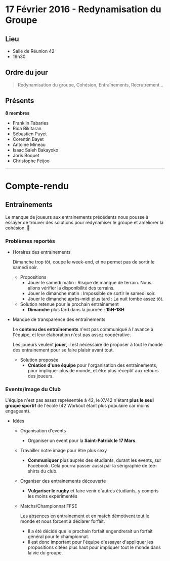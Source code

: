 17 Février 2016 - Redynamisation du Groupe
==========================================

Lieu
----
* Salle de Réunion 42 
* 19h30

Ordre du jour
-------------
> Redynamisation du groupe, Cohésion, Entraînements, Recrutrement...

Présents
--------
**8 membres**
* Franklin Tabaries
* Rida Bikitaran
* Sébastien Puyet
* Corentin Bayet
* Antoine Mineau
* Isaac Saleh Bakayoko
* Joris Boquet
* Christophe Feijoo

*************************

Compte-rendu
============

Entraînements
-------------
Le manque de joueurs aux entrainements précédents nous pousse à essayer de trouver des solutions pour redynamiser le groupe et améliorer la cohésion.

### Problèmes reportés
  * Horaires des entrainements
    
    Dimanche trop tôt, coupe le week-end, et ne permet pas de sortir le samedi soir.

    - Propositions
      - Jouer le samedi matin : Risque de manque de terrain. Nous allons vérifier la disponibilité des terrains.
      - Jouer le dimanche matin : Impossible de sortir le samedi soir.
      - Jouer le dimanche après-midi plus tard : La nuit tombe assez tôt.
    - Solution retenue pour le prochain entraînement
      - **Dimanche** plus tard dans la journée : **15H-18H**

  * Manque de transparence des entraînements
    
    Le **contenu des entraînements** n'est pas communiqué à l'avance à l'équipe, et leur élaboration n'est pas assez coopérative.
    
    Les joueurs veulent **jouer**, il est nécessaire de proposer à tout le monde des entrainement pour se faire plaisir avant tout.

    - Solution proposée
      - **Création d'une équipe** pour l'organisation des entraînements, pour impliquer plus de monde, et être plus réceptif aux retours des joueurs.

### Events/Image du Club
L'équipe n'est pas assez représentée à 42, le XV42 n'étant **plus le seul groupe sportif** de l'école (42 Workout étant plus populaire car moins engageant).

  * Idées
    - Organisation d'events
      - Organiser un event pour la **Saint-Patrick le 17 Mars**.
    - Travailler notre image pour être plus sexy
      - **Communiquer** plus auprès des étudiants, durant les events, sur Facebook. Celà pourra passer aussi par la sérigraphie de tee-shirts du club.
    - Organiser des entrainements découverte
      - **Vulgariser le rugby** et faire venir d'autres étudiants, y compris les moins expérimentés
    - Matchs/Championnat FFSE
      
      Les absences en entrainement et en match démotivent tout le monde et nous forcent à déclarer forfait.

      - Il a été décidé que le prochain forfait engendrerait un forfait général pour le championnat.
      - Il est donc important pour l'équipe d'essayer d'appliquer les propositions citées plus haut pour impliquer tout le monde dans la vie du groupe.
